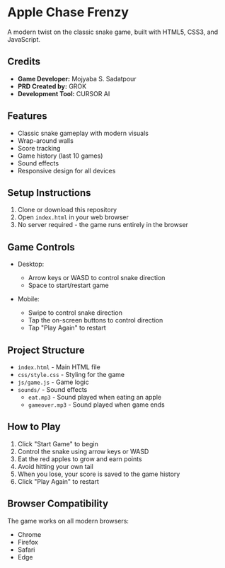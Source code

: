 # Apple Chase Frenzy

A modern twist on the classic snake game, built with HTML5, CSS3, and JavaScript.

## Credits

- **Game Developer:** Mojyaba S. Sadatpour
- **PRD Created by:** GROK
- **Development Tool:** CURSOR AI

## Features

- Classic snake gameplay with modern visuals
- Wrap-around walls
- Score tracking
- Game history (last 10 games)
- Sound effects
- Responsive design for all devices

## Setup Instructions

1. Clone or download this repository
2. Open `index.html` in your web browser
3. No server required - the game runs entirely in the browser

## Game Controls

- Desktop:
  - Arrow keys or WASD to control snake direction
  - Space to start/restart game

- Mobile:
  - Swipe to control snake direction
  - Tap the on-screen buttons to control direction
  - Tap "Play Again" to restart

## Project Structure

- `index.html` - Main HTML file
- `css/style.css` - Styling for the game
- `js/game.js` - Game logic
- `sounds/` - Sound effects
  - `eat.mp3` - Sound played when eating an apple
  - `gameover.mp3` - Sound played when game ends

## How to Play

1. Click "Start Game" to begin
2. Control the snake using arrow keys or WASD
3. Eat the red apples to grow and earn points
4. Avoid hitting your own tail
5. When you lose, your score is saved to the game history
6. Click "Play Again" to restart

## Browser Compatibility

The game works on all modern browsers:
- Chrome
- Firefox
- Safari
- Edge

